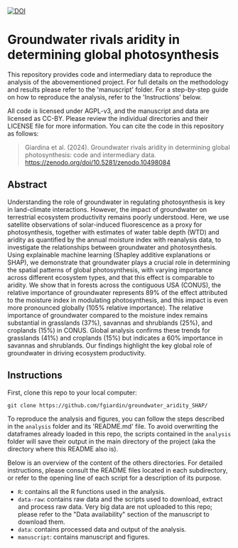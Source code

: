 [![DOI](https://zenodo.org/badge/741571682.svg)](https://zenodo.org/doi/10.5281/zenodo.10498084)

# Groundwater rivals aridity in determining global photosynthesis

This repository provides code and intermediary data to reproduce the analysis of the abovementioned project. For full details on the methodology and results please refer to the 'manuscript' folder. For a step-by-step guide on how to reproduce the analysis, refer to the 'Instructions' below.

All code is licensed under AGPL-v3, and the manuscript and data are licensed as CC-BY. Please review the individual directories and their LICENSE file for more information. You can cite the code in this repository as follows:

> Giardina et al. (2024). Groundwater rivals aridity in determining global photosynthesis: code and intermediary data. <https://zenodo.org/doi/10.5281/zenodo.10498084>

## Abstract

Understanding the role of groundwater in regulating photosynthesis is key in land-climate interactions. However, the impact of groundwater on terrestrial ecosystem productivity remains poorly understood. Here, we use satellite observations of solar-induced fluorescence as a proxy for photosynthesis, together with estimates of water table depth (WTD) and aridity as quantified by the annual moisture index with reanalysis data, to investigate the relationships between groundwater and photosynthesis. Using explainable machine learning (Shapley additive explanations or SHAP), we demonstrate that groundwater plays a crucial role in determining the spatial patterns of global photosynthesis, with varying importance across different ecosystem types, and that this effect is comparable to aridity. We show that in forests across the contiguous USA (CONUS), the relative importance of groundwater represents 89% of the effect attributed to the moisture index in modulating photosynthesis, and this impact is even more pronounced globally (105% relative importance). The relative importance of groundwater compared to the moisture index remains substantial in grasslands (37%), savannas and shrublands (25%), and croplands (15%) in CONUS. Global analysis confirms these trends for grasslands (41%) and croplands (15%) but indicates a 60% importance in savannas and shrublands. Our findings highlight the key global role of groundwater in driving ecosystem productivity.

## Instructions

First, clone this repo to your local computer:

```         
git clone https://github.com/fgiardin/groundwater_aridity_SHAP/
```

To reproduce the analysis and figures, you can follow the steps described in the `analysis` folder and its 'README.md' file. To avoid overwriting the dataframes already loaded in this repo, the scripts contained in the `analysis` folder will save their output in the main directory of the project (aka the directory where this README also is).

Below is an overview of the content of the others directories. For detailed instructions, please consult the README files located in each subdirectory, or refer to the opening line of each script for a description of its purpose.

-   `R`: contains all the R functions used in the analysis.
-   `data-raw`: contains raw data and the scripts used to download, extract and process raw data. Very big data are not uploaded to this repo; please refer to the "Data availability" section of the manuscript to download them.
-   `data`: contains processed data and output of the analysis.
-   `manuscript`: contains manuscript and figures.
